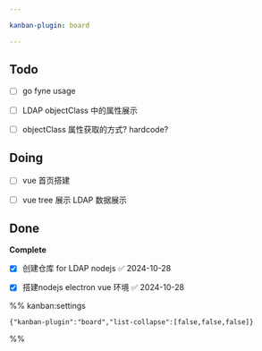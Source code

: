 ```yaml
---

kanban-plugin: board

---
```


## Todo

- [ ] go fyne usage
- [ ] LDAP objectClass 中的属性展示
- [ ] objectClass 属性获取的方式?  hardcode?


## Doing

- [ ] vue 首页搭建
- [ ] vue tree 展示 LDAP 数据展示


## Done

**Complete**
- [x] 创建仓库 for LDAP nodejs ✅ 2024-10-28
- [x] 搭建nodejs electron vue 环境 ✅ 2024-10-28




%% kanban:settings
```
{"kanban-plugin":"board","list-collapse":[false,false,false]}
```
%%